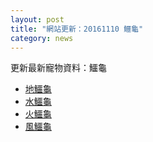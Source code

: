 ```yaml
---
layout: post
title: "網站更新：20161110 鱷龜"
category: news
---
```


更新最新寵物資料：鱷龜

- [地鱷龜](https://sadb.lisezdb.com/pets-506)
- [水鱷龜](https://sadb.lisezdb.com/pets-508)
- [火鱷龜](https://sadb.lisezdb.com/pets-510)
- [風鱷龜](https://sadb.lisezdb.com/pets-512)